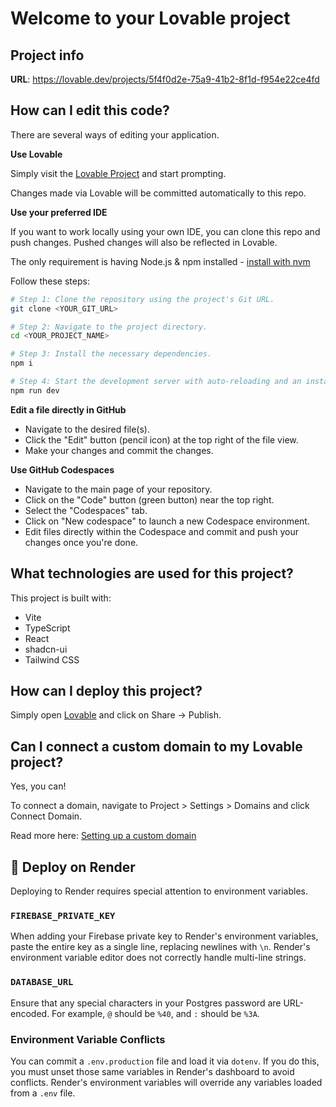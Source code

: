 # Welcome to your Lovable project

## Project info

**URL**: https://lovable.dev/projects/5f4f0d2e-75a9-41b2-8f1d-f954e22ce4fd

## How can I edit this code?

There are several ways of editing your application.

**Use Lovable**

Simply visit the [Lovable Project](https://lovable.dev/projects/5f4f0d2e-75a9-41b2-8f1d-f954e22ce4fd) and start prompting.

Changes made via Lovable will be committed automatically to this repo.

**Use your preferred IDE**

If you want to work locally using your own IDE, you can clone this repo and push changes. Pushed changes will also be reflected in Lovable.

The only requirement is having Node.js & npm installed - [install with nvm](https://github.com/nvm-sh/nvm#installing-and-updating)

Follow these steps:

```sh
# Step 1: Clone the repository using the project's Git URL.
git clone <YOUR_GIT_URL>

# Step 2: Navigate to the project directory.
cd <YOUR_PROJECT_NAME>

# Step 3: Install the necessary dependencies.
npm i

# Step 4: Start the development server with auto-reloading and an instant preview.
npm run dev
```

**Edit a file directly in GitHub**

- Navigate to the desired file(s).
- Click the "Edit" button (pencil icon) at the top right of the file view.
- Make your changes and commit the changes.

**Use GitHub Codespaces**

- Navigate to the main page of your repository.
- Click on the "Code" button (green button) near the top right.
- Select the "Codespaces" tab.
- Click on "New codespace" to launch a new Codespace environment.
- Edit files directly within the Codespace and commit and push your changes once you're done.

## What technologies are used for this project?

This project is built with:

- Vite
- TypeScript
- React
- shadcn-ui
- Tailwind CSS

## How can I deploy this project?

Simply open [Lovable](https://lovable.dev/projects/5f4f0d2e-75a9-41b2-8f1d-f954e22ce4fd) and click on Share -> Publish.

## Can I connect a custom domain to my Lovable project?

Yes, you can!

To connect a domain, navigate to Project > Settings > Domains and click Connect Domain.

Read more here: [Setting up a custom domain](https://docs.lovable.dev/tips-tricks/custom-domain#step-by-step-guide)

## 🚀 Deploy on Render

Deploying to Render requires special attention to environment variables.

### `FIREBASE_PRIVATE_KEY`
When adding your Firebase private key to Render's environment variables, paste the entire key as a single line, replacing newlines with `\n`. Render's environment variable editor does not correctly handle multi-line strings.

### `DATABASE_URL`
Ensure that any special characters in your Postgres password are URL-encoded. For example, `@` should be `%40`, and `:` should be `%3A`.

### Environment Variable Conflicts
You can commit a `.env.production` file and load it via `dotenv`. If you do this, you must unset those same variables in Render's dashboard to avoid conflicts. Render's environment variables will override any variables loaded from a `.env` file.
